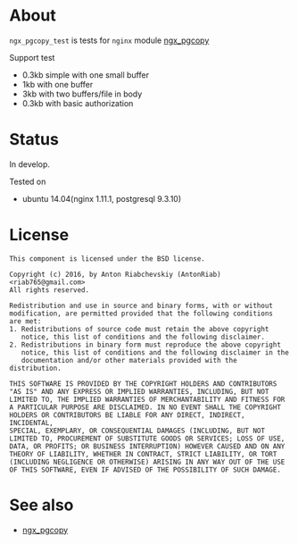 About
===============
`ngx_pgcopy_test` is tests for `nginx` module [ngx_pgcopy](https://github.com/AntonRiab/ngx_pgcopy)  


Support test
- 0.3kb simple with one small buffer
- 1kb with one buffer
- 3kb with two buffers/file in body
- 0.3kb with basic authorization


Status
===============
In develop.  

Tested on 
- ubuntu  14.04(nginx 1.11.1, postgresql 9.3.10)


License
======
    This component is licensed under the BSD license.

    Copyright (c) 2016, by Anton Riabchevskiy (AntonRiab) <riab765@gmail.com>
    All rights reserved.

    Redistribution and use in source and binary forms, with or without
    modification, are permitted provided that the following conditions
    are met:
    1. Redistributions of source code must retain the above copyright
       notice, this list of conditions and the following disclaimer.
    2. Redistributions in binary form must reproduce the above copyright
       notice, this list of conditions and the following disclaimer in the
       documentation and/or other materials provided with the distribution.

    THIS SOFTWARE IS PROVIDED BY THE COPYRIGHT HOLDERS AND CONTRIBUTORS
    "AS IS" AND ANY EXPRESS OR IMPLIED WARRANTIES, INCLUDING, BUT NOT
    LIMITED TO, THE IMPLIED WARRANTIES OF MERCHANTABILITY AND FITNESS FOR
    A PARTICULAR PURPOSE ARE DISCLAIMED. IN NO EVENT SHALL THE COPYRIGHT
    HOLDERS OR CONTRIBUTORS BE LIABLE FOR ANY DIRECT, INDIRECT, INCIDENTAL,
    SPECIAL, EXEMPLARY, OR CONSEQUENTIAL DAMAGES (INCLUDING, BUT NOT
    LIMITED TO, PROCUREMENT OF SUBSTITUTE GOODS OR SERVICES; LOSS OF USE,
    DATA, OR PROFITS; OR BUSINESS INTERRUPTION) HOWEVER CAUSED AND ON ANY
    THEORY OF LIABILITY, WHETHER IN CONTRACT, STRICT LIABILITY, OR TORT
    (INCLUDING NEGLIGENCE OR OTHERWISE) ARISING IN ANY WAY OUT OF THE USE
    OF THIS SOFTWARE, EVEN IF ADVISED OF THE POSSIBILITY OF SUCH DAMAGE.

See also
===============
- [ngx_pgcopy](https://github.com/AntonRiab/ngx_pgcopy)  
